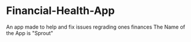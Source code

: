 # Financial-Health-App
An app made to help and fix issues regrading ones finances
The Name of the App is "Sprout"
